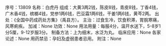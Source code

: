 序号：13809
名称：白虎丹
组成：大黄3两2钱，陈皮8钱，青皮8钱，丁香4钱，广木香4钱，槟榔4钱，党参1两6钱，巴豆霜1两6钱，干姜1两6钱，黄芩2两。
出处：《全国中药成药处方集》（禹县方）。
主治：过食生冷，饮食积滞，胃脘寒痛，风寒痢疾。
加减：None
功效：None
用法用量：每服4分，温开水送下，5-8岁1分5厘，9-12岁服3分。
制备方法：上为细末，水泛为丸。
临床应用：None
各家论述：None
用药禁忌：孕妇及虚弱患者忌用。
附注：None

